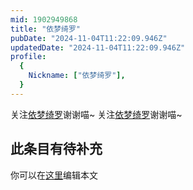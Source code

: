 ```yaml
---
mid: 1902949868
title: "依梦绮罗"
pubDate: "2024-11-04T11:22:09.946Z"
updatedDate: "2024-11-04T11:22:09.946Z"
profile:
  {
    Nickname: ["依梦绮罗"],
  }
---
```


关注[依梦绮罗](https://space.bilibili.com/1902949868)谢谢喵~ 关注[依梦绮罗](https://space.bilibili.com/1902949868)谢谢喵~

## 此条目有待补充
你可以在[这里](https://github.com/Yuhanawa/VTuber.ICU-Content/edit/master/v/依梦绮罗/index.md)编辑本文
